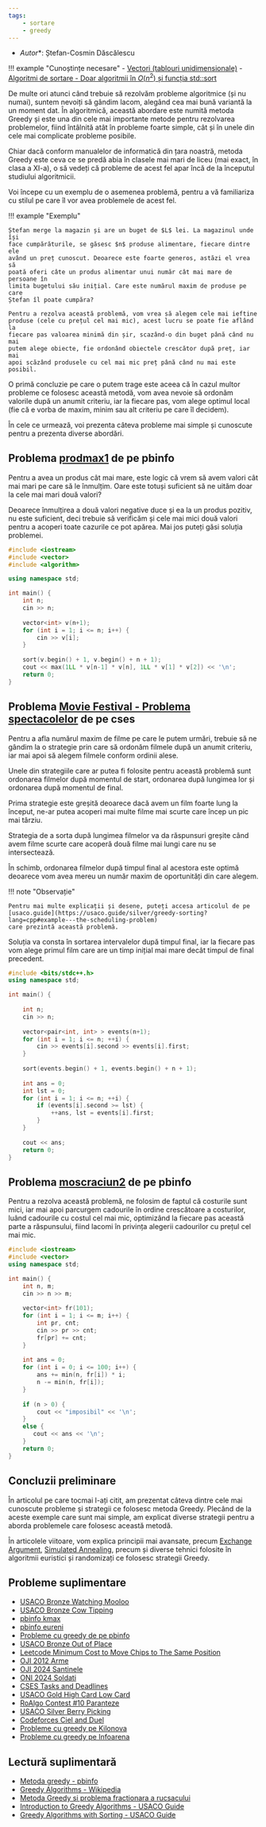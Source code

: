 ```yaml
---
tags:
    - sortare
    - greedy
---
```


- *Autor**: Ștefan-Cosmin Dăscălescu

!!! example "Cunoștințe necesare"
    - [Vectori (tablouri unidimensionale)](https://edu.roalgo.ro/cppintro/arrays/)
    - [Algoritmi de sortare - Doar algoritmii în $O(n^2)$ și funcția std::sort](https://edu.roalgo.ro/usor/sorting/)

De multe ori atunci când trebuie să rezolvăm probleme algoritmice (și nu numai),
suntem nevoiți să gândim lacom, alegând cea mai bună variantă la un moment dat.
În algoritmică, această abordare este numită metoda Greedy și este una din cele
mai importante metode pentru rezolvarea problemelor, fiind întâlnită atât în
probleme foarte simple, cât și în unele din cele mai complicate probleme
posibile.

Chiar dacă conform manualelor de informatică din țara noastră, metoda Greedy
este ceva ce se predă abia în clasele mai mari de liceu (mai exact, în clasa a
XI-a), o să vedeți că probleme de acest fel apar încă de la începutul studiului
algoritmicii.

Voi începe cu un exemplu de o asemenea problemă, pentru a vă familiariza cu
stilul pe care îl vor avea problemele de acest fel.

!!! example "Exemplu"

    Ștefan merge la magazin și are un buget de $L$ lei. La magazinul unde își
    face cumpărăturile, se găsesc $n$ produse alimentare, fiecare dintre ele
    având un preț cunoscut. Deoarece este foarte generos, astăzi el vrea să
    poată oferi câte un produs alimentar unui număr cât mai mare de persoane în
    limita bugetului său inițial. Care este numărul maxim de produse pe care
    Ștefan îl poate cumpăra?

    Pentru a rezolva această problemă, vom vrea să alegem cele mai ieftine
    produse (cele cu prețul cel mai mic), acest lucru se poate fie aflând la
    fiecare pas valoarea minimă din șir, scazând-o din buget până când nu mai
    putem alege obiecte, fie ordonând obiectele crescător după preț, iar mai
    apoi scăzând produsele cu cel mai mic preț până când nu mai este posibil.

O primă concluzie pe care o putem trage este aceea că în cazul multor probleme
ce folosesc această metodă, vom avea nevoie să ordonăm valorile după un anumit
criteriu, iar la fiecare pas, vom alege optimul local (fie că e vorba de maxim,
minim sau alt criteriu pe care îl decidem).

În cele ce urmează, voi prezenta câteva probleme mai simple și cunoscute pentru
a prezenta diverse abordări.

## Problema [prodmax1](https://www.pbinfo.ro/probleme/2271/prodmax1) de pe pbinfo

Pentru a avea un produs cât mai mare, este logic că vrem să avem valori cât mai
mari pe care să le înmulțim. Oare este totuși suficient să ne uităm doar la cele
mai mari două valori?

Deoarece înmulțirea a două valori negative duce și ea la un produs pozitiv, nu
este suficient, deci trebuie să verificăm și cele mai mici două valori pentru a
acoperi toate cazurile ce pot apărea. Mai jos puteți găsi soluția problemei.

```cpp
#include <iostream>
#include <vector>
#include <algorithm>

using namespace std;

int main() {
    int n;
    cin >> n;
    
    vector<int> v(n+1);
    for (int i = 1; i <= n; i++) {
        cin >> v[i];
    }
    
    sort(v.begin() + 1, v.begin() + n + 1);
    cout << max(1LL * v[n-1] * v[n], 1LL * v[1] * v[2]) << '\n';
    return 0;
}
```

## Problema [Movie Festival - Problema spectacolelor](https://cses.fi/problemset/task/1629) de pe cses

Pentru a afla numărul maxim de filme pe care le putem urmări, trebuie să ne
gândim la o strategie prin care să ordonăm filmele după un anumit criteriu, iar
mai apoi să alegem filmele conform ordinii alese.

Unele din strategiile care ar putea fi folosite pentru această problemă sunt
ordonarea filmelor după momentul de start, ordonarea după lungimea lor și
ordonarea după momentul de final.

Prima strategie este greșită deoarece dacă avem un film foarte lung la început,
ne-ar putea acoperi mai multe filme mai scurte care încep un pic mai târziu.

Strategia de a sorta după lungimea filmelor va da răspunsuri greșite când avem
filme scurte care acoperă două filme mai lungi care nu se intersectează.

În schimb, ordonarea filmelor după timpul final al acestora este optimă deoarece
vom avea mereu un număr maxim de oportunități din care alegem.

!!! note "Observație"

    Pentru mai multe explicații și desene, puteți accesa articolul de pe
    [usaco.guide](https://usaco.guide/silver/greedy-sorting?lang=cpp#example---the-scheduling-problem)
    care prezintă această problemă.

Soluția va consta în sortarea intervalelor după timpul final, iar la fiecare pas
vom alege primul film care are un timp inițial mai mare decât timpul de final
precedent.

```cpp
#include <bits/stdc++.h>
using namespace std;

int main() {
    
    int n;
    cin >> n;
    
    vector<pair<int, int> > events(n+1);
    for (int i = 1; i <= n; ++i) {
        cin >> events[i].second >> events[i].first;
    }
        
    sort(events.begin() + 1, events.begin() + n + 1);
    
    int ans = 0;
    int lst = 0;
    for (int i = 1; i <= n; ++i) {
        if (events[i].second >= lst) {
            ++ans, lst = events[i].first;
        }
    }
 
    cout << ans;
    return 0;
}
```

## Problema [moscraciun2](https://www.pbinfo.ro/probleme/4010/moscraciun2) de pe pbinfo

Pentru a rezolva această problemă, ne folosim de faptul că costurile sunt mici,
iar mai apoi parcurgem cadourile în ordine crescătoare a costurilor, luând
cadourile cu costul cel mai mic, optimizând la fiecare pas această parte a
răspunsului, fiind lacomi în privința alegerii cadourilor cu prețul cel mai mic.

```cpp
#include <iostream>
#include <vector>
using namespace std;

int main() {
    int n, m;
    cin >> n >> m;
    
    vector<int> fr(101);
    for (int i = 1; i <= m; i++) {
        int pr, cnt;
        cin >> pr >> cnt;
        fr[pr] += cnt;
    }
    
    int ans = 0;
    for (int i = 0; i <= 100; i++) {
        ans += min(n, fr[i]) * i;
        n -= min(n, fr[i]);
    }
    
    if (n > 0) {
        cout << "imposibil" << '\n';
    }
    else {
       cout << ans << '\n';
    }
    return 0;
}
```

## Concluzii preliminare

În articolul pe care tocmai l-ați citit, am prezentat câteva dintre cele mai
cunoscute probleme și strategii ce folosesc metoda Greedy. Plecând de la aceste
exemple care sunt mai simple, am explicat diverse strategii pentru a aborda
problemele care folosesc această metodă.

În articolele viitoare, vom explica principii mai avansate, precum
[Exchange Argument](https://www.cs.cornell.edu/courses/cs482/2007su/exchange.pdf),
[Simulated Annealing](https://en.wikipedia.org/wiki/Simulated_annealing), precum
și diverse tehnici folosite în algoritmii euristici și randomizați ce folosesc
strategii Greedy.

## Probleme suplimentare

- [USACO Bronze Watching Mooloo](http://www.usaco.org/index.php?page=viewproblem2&cpid=1301)
- [USACO Bronze Cow Tipping](http://www.usaco.org/index.php?page=viewproblem2&cpid=689)
- [pbinfo kmax](https://www.pbinfo.ro/probleme/1877/kmax)
- [pbinfo eureni](https://www.pbinfo.ro/probleme/1004/eureni)
- [Probleme cu greedy de pe pbinfo](https://www.pbinfo.ro/probleme/categorii/24/metoda-greedy-probleme-diverse-cu-metoda-greedy)
- [USACO Bronze Out of Place](http://www.usaco.org/index.php?page=viewproblem2&cpid=785)
- [Leetcode Minimum Cost to Move Chips to The Same Position](https://leetcode.com/problems/minimum-cost-to-move-chips-to-the-same-position/description/)
- [OJI 2012 Arme](https://kilonova.ro/problems/823)
- [OJI 2024 Santinele](https://kilonova.ro/problems/2502)
- [ONI 2024 Soldati](https://kilonova.ro/problems/2659)
- [CSES Tasks and Deadlines](https://cses.fi/problemset/task/1630)
- [USACO Gold High Card Low Card](http://www.usaco.org/index.php?page=viewproblem2&cpid=573)
- [RoAlgo Contest #10 Paranteze](https://kilonova.ro/problems/2961)
- [USACO Silver Berry Picking](http://www.usaco.org/index.php?page=viewproblem2&cpid=990)
- [Codeforces Ciel and Duel](https://codeforces.com/contest/321/problem/B)
- [Probleme cu greedy pe Kilonova](https://kilonova.ro/tags/299)
- [Probleme cu greedy pe Infoarena](https://infoarena.ro/cauta-probleme?tag_id[]=61)

## Lectură suplimentară

- [Metoda greedy - pbinfo](https://www.pbinfo.ro/articole/16619/metoda-greedy)
- [Greedy Algorithms - Wikipedia](https://en.wikipedia.org/wiki/Greedy_algorithm)
- [Metoda Greedy si problema fractionara a rucsacului](https://infoarena.ro/metoda-greedy-si-problema-fractionara-a-rucsacului)
- [Introduction to Greedy Algorithms - USACO Guide](https://usaco.guide/bronze/intro-greedy?lang=cpp)
- [Greedy Algorithms with Sorting - USACO Guide](https://usaco.guide/silver/greedy-sorting?lang=cpp)
